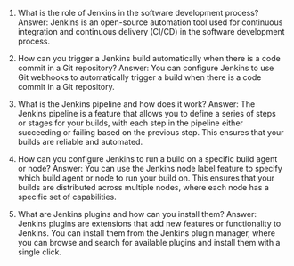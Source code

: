 1. What is the role of Jenkins in the software development process? 
Answer: Jenkins is an open-source automation tool used for continuous integration and continuous delivery (CI/CD) in the software development process.

2. How can you trigger a Jenkins build automatically when there is a code commit in a Git repository? 
Answer: You can configure Jenkins to use Git webhooks to automatically trigger a build when there is a code commit in a Git repository.

3. What is the Jenkins pipeline and how does it work? 
Answer: The Jenkins pipeline is a feature that allows you to define a series of steps or stages for your builds, with each step in the pipeline either succeeding or failing based on the previous step. This ensures that your builds are reliable and automated.

4. How can you configure Jenkins to run a build on a specific build agent or node? 
Answer: You can use the Jenkins node label feature to specify which build agent or node to run your build on. This ensures that your builds are distributed across multiple nodes, where each node has a specific set of capabilities.

5. What are Jenkins plugins and how can you install them? 
Answer: Jenkins plugins are extensions that add new features or functionality to Jenkins. You can install them from the Jenkins plugin manager, where you can browse and search for available plugins and install them with a single click.